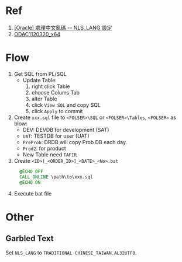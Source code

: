 # Ref

1. [[Oracle] 處理中文亂碼 -- NLS_LANG 設定](http://wupinny.blogspot.tw/2010/11/oracle-nlslang.html)
2. [ODAC1120320_x64](http://www.oracle.com/technetwork/database/windows/downloads/index-090165.html)


# Flow

1. Get SQL from PL/SQL
    * Update Table:
      1. right click Table
      2. choose Colums Tab
      3. alter Table
      4. click `View SQL` and copy SQL
      5. click `Apply` to commit
2. Create `xxx.sql` file to `<FOLSER>\SQL` or `<FOLSER>\Tables`, `<FOLSER>` as blow:
    * DEV: DEVDB for development (SAT)
    * `UAT`: TESTDB for user (UAT)
    * `PreProb`: DRDB will copy Prob DB each day.
    * `Prod2`: for product
    * New Table need `TAFIR`
3. Create `<ID>[_<ORDER_ID>]_<DATE>_<No>.bat`
    ```bat
      @ECHO OFF
      CALL ONLINE \path\to\xxx.sql
      @ECHO ON
    ```
4. Execute bat file

# Other

## Garbled Text

Set `NLS_LANG` to `TRADITIONAL CHINESE_TAIWAN.AL32UTF8`.
